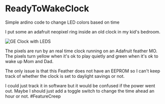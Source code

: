 # ReadyToWakeClock
Simple ardino code to change LED colors based on time

I put some an adafruit neopixel ring inside an old clock in my kid's bedroom.

![GE Clock with LEDS](clock.gif "GE Clock with LEDS")

The pixels are run by an real time clock running on an Adafruit feather MO. The pixels turn yellow when it's ok to play quietly and green when it's ok to wake up Mom and Dad.

The only issue is that this Feather does not have an EEPROM so I can't keep track of whether the clock is set to daylight savings or not.

I could just track it in software but it would be confused if the power went out. Maybe I should just add a toggle switch to change the time ahead an hour or not. #FeatureCreep

